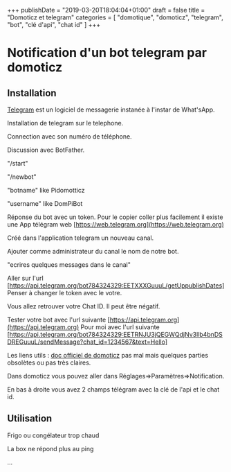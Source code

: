 +++
publishDate = "2019-03-20T18:04:04+01:00"
draft = false
title = "Domoticz et telegram"
categories = [ "domotique", "domoticz", "telegram", "bot", "clé d'api", "chat id" ]
+++
# Notification d'un bot telegram par domoticz
## Installation
[Telegram](https://fr.wikipedia.org/wiki/Telegram_(application)) est un logiciel de messagerie instanée à l'instar de What'sApp.

Installation de telegram sur le telephone.

Connection avec son numéro de téléphone.

Discussion avec BotFather.

"/start"

"/newbot"

"botname" like Pidomotticz

"username" like DomPiBot

Réponse du bot avec un token.
Pour le copier coller plus facilement il existe une App télégram web [https://web.telegram.org](https://web.telegram.org)

Créé dans l'application telegram un nouveau canal.

Ajouter comme administrateur du canal le nom de notre bot.

"ecrires quelques messages dans le canal"

Aller sur l'url [https://api.telegram.org/bot784324329:EETXXXGuuuL/getUppublishDates]
Penser à changer le token avec le votre.

Vous allez retrouver votre Chat ID. Il peut être négatif.

Tester votre bot avec l'url suivante [https://api.telegram.org](https://api.telegram.org)
Pour moi avec l'url suivante [https://api.telegram.org/bot784324329:EETRNJU3jQEGWQdjNv3llb4bnDSDREGuuuL/sendMessage?chat_id=1234567&text=Hello]

Les liens utils :
[doc officiel de domoticz](https://www.domoticz.com/wiki/Telegram_Bot) pas mal mais quelques parties obsolètes ou pas très claires.

Dans domoticz vous pouvez aller dans Réglages=>Paramètres=>Notification.

En bas à droite vous avez 2 champs télégram avec la clé de l'api et le chat id.

## Utilisation
Frigo ou congélateur trop chaud

La box ne répond plus au ping

...
